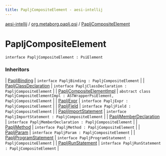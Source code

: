 ```yaml
---
title: PapljCompositeElement - aesi-intellij
---
```


[aesi-intellij](../index.html) / [org.metaborg.paplj.psi](index.html) / [PapljCompositeElement](.)

# PapljCompositeElement

`interface PapljCompositeElement : PsiElement`

### Inheritors

| [PapljBinding](-paplj-binding/index.html) | `interface PapljBinding : PapljCompositeElement` |
| [PapljClassDeclaration](-paplj-class-declaration/index.html) | `interface PapljClassDeclaration : PapljCompositeElement` |
| [PapljCompositeElementImpl](../org.metaborg.paplj.psi.impl/-paplj-composite-element-impl/index.html) | `abstract class PapljCompositeElementImpl : ASTWrapperPsiElement, PapljCompositeElement` |
| [PapljExpr](-paplj-expr/index.html) | `interface PapljExpr : PapljCompositeElement` |
| [PapljField](-paplj-field/index.html) | `interface PapljField : PapljCompositeElement` |
| [PapljImportStatement](-paplj-import-statement/index.html) | `interface PapljImportStatement : PapljCompositeElement` |
| [PapljMemberDeclaration](-paplj-member-declaration/index.html) | `interface PapljMemberDeclaration : PapljCompositeElement` |
| [PapljMethod](-paplj-method/index.html) | `interface PapljMethod : PapljCompositeElement` |
| [PapljParam](-paplj-param.html) | `interface PapljParam : PapljCompositeElement` |
| [PapljProgramStatement](-paplj-program-statement/index.html) | `interface PapljProgramStatement : PapljCompositeElement` |
| [PapljRunStatement](-paplj-run-statement/index.html) | `interface PapljRunStatement : PapljCompositeElement` |

